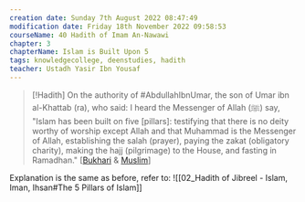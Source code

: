 ```yaml
---
creation date: Sunday 7th August 2022 08:47:49 
modification date: Friday 18th November 2022 09:58:53
courseName: 40 Hadith of Imam An-Nawawi 
chapter: 3
chapterName: Islam is Built Upon 5
tags: knowledgecollege, deenstudies, hadith
teacher: Ustadh Yasir Ibn Yousaf
---
```

> [!Hadith]
> On the authority of #AbdullahIbnUmar, the son of Umar ibn al-Khattab (ra), who said:
> I heard the Messenger of Allah (ﷺ) say, "Islam has been built on five [pillars]: testifying that there is no deity worthy of worship except Allah and that Muhammad is the Messenger of Allah, establishing the salah (prayer), paying the zakat (obligatory charity), making the hajj (pilgrimage) to the House, and fasting in Ramadhan." [[Bukhari](https://sunnah.com/bukhari/2/1) & [Muslim](https://sunnah.com/muslim/1/21)]

Explanation is the same as before, refer to:
![[02_Hadith of Jibreel - Islam, Iman, Ihsan#The 5 Pillars of Islam]]
